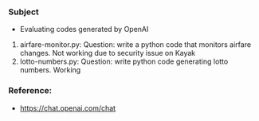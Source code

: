 ### Subject
- Evaluating codes generated by OpenAI
1. airfare-monitor.py: Question: write a python code that monitors airfare changes. Not working due to security issue on Kayak
2. lotto-numbers.py: Question: write python code generating lotto numbers. Working



### Reference:
- https://chat.openai.com/chat
